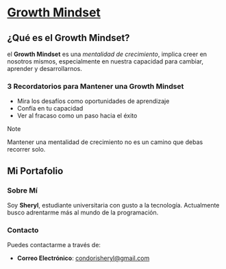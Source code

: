 # [Growth Mindset](https://www.iebschool.com/blog/que-es-growth-mindset-rrhh-2-0/)
## ¿Qué es el Growth Mindset?
el **Growth Mindset** es una _mentalidad de crecimiento_, implica creer en nosotros mismos, especialmente en nuestra capacidad para cambiar, aprender y desarrollarnos.
### 3 Recordatorios para Mantener una Growth Mindset

- Mira los desafíos como oportunidades de aprendizaje
- Confía en tu capacidad
- Ver al fracaso como un paso hacia el éxito
>[!NOTE]
>
>Mantener una mentalidad de crecimiento no es un camino que debas recorrer solo.

## Mi Portafolio

### Sobre Mí
Soy **Sheryl**, estudiante universitaria con gusto a la tecnología. Actualmente busco adrentarme más al mundo de la programación.
### Contacto
Puedes contactarme a través de:
- **Correo Electrónico**: condorisheryl@gmail.com

